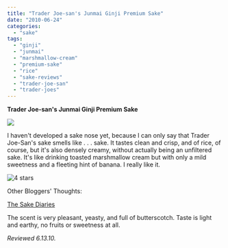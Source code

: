 ```yaml
---
title: "Trader Joe-san's Junmai Ginji Premium Sake"
date: "2010-06-24"
categories:
  - "sake"
tags:
  - "ginji"
  - "junmai"
  - "marshmallow-cream"
  - "premium-sake"
  - "rice"
  - "sake-reviews"
  - "trader-joe-san"
  - "trader-joes"
---
```


**Trader Joe-san's Junmai Ginji Premium Sake**

![](http://www.rebeccagomezfarrell.com/gourmez/photos/traderjoesan.jpg)

I haven't developed a sake nose yet, because I can only say that Trader Joe-San's sake smells like . . . sake. It tastes clean and crisp, and of rice, of course, but it's also densely creamy, without actually being an unfiltered sake. It's like drinking toasted marshmallow cream but with only a mild sweetness and a fleeting hint of banana. I really like it.




<div class="caption">

![4 stars](http://www.rebeccagomezfarrell.com/wp-content/uploads/2009/02/rating_truffle1.gif "rating_truffle1")</div>
  Other Bloggers' Thoughts:

[The Sake Diaries](http://thesakediaries.blogspot.com/2007/10/trader-joe-sans-sake.html)

The scent is very pleasant, yeasty, and full of butterscotch. Taste is light and earthy, no fruits or sweetness at all.

_Reviewed 6.13.10._
